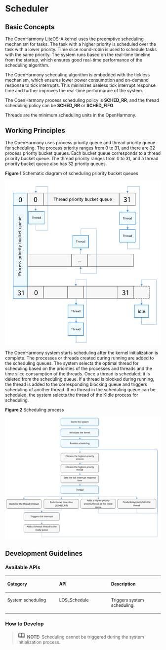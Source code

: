 # Scheduler<a name="EN-US_TOPIC_0000001078863798"></a>

## Basic Concepts<a name="section123882355719"></a>

The OpenHarmony LiteOS-A kernel uses the preemptive scheduling mechanism for tasks. The task with a higher priority is scheduled over the task with a lower priority. Time slice round-robin is used to schedule tasks with the same priority. The system runs based on the real-time timeline from the startup, which ensures good real-time performance of the scheduling algorithm.

The OpenHarmony scheduling algorithm is embedded with the tickless mechanism, which ensures lower power consumption and on-demand response to tick interrupts. This minimizes useless tick interrupt response time and further improves the real-time performance of the system.

The OpenHarmony process scheduling policy is  **SCHED\_RR**, and the thread scheduling policy can be  **SCHED\_RR**  or  **SCHED\_FIFO**.

Threads are the minimum scheduling units in the OpenHarmony.

## Working Principles<a name="section143015396572"></a>

The OpenHarmony uses process priority queue and thread priority queue for scheduling. The process priority ranges from 0 to 31, and there are 32 process priority bucket queues. Each bucket queue corresponds to a thread priority bucket queue. The thread priority ranges from 0 to 31, and a thread priority bucket queue also has 32 priority queues.

**Figure  1**  Schematic diagram of scheduling priority bucket queues<a name="fig623133213389"></a>  


![](figure/en-us_image_0000001127520662.png)

The OpenHarmony system starts scheduling after the kernel initialization is complete. The processes or threads created during running are added to the scheduling queues. The system selects the optimal thread for scheduling based on the priorities of the processes and threads and the time slice consumption of the threads. Once a thread is scheduled, it is deleted from the scheduling queue. If a thread is blocked during running, the thread is added to the corresponding blocking queue and triggers scheduling of another thread. If no thread in the scheduling queue can be scheduled, the system selects the thread of the KIdle process for scheduling.

**Figure  2**  Scheduling process<a name="fig5251243193113"></a>  


![](figure/en-us_image_0000001176974089.png)

## Development Guidelines<a name="section10604192145816"></a>

### Available APIs<a name="section207985910582"></a>

<a name="table687929113814"></a>
<table><thead align="left"><tr id="row513082983812"><th class="cellrowborder" valign="top" width="33.33333333333333%" id="mcps1.1.4.1.1"><p id="p121309298384"><a name="p121309298384"></a><a name="p121309298384"></a><strong id="b149641422144511"><a name="b149641422144511"></a><a name="b149641422144511"></a>Category</strong></p>
</th>
<th class="cellrowborder" valign="top" width="33.33333333333333%" id="mcps1.1.4.1.2"><p id="p713082933817"><a name="p713082933817"></a><a name="p713082933817"></a>API</p>
</th>
<th class="cellrowborder" valign="top" width="33.33333333333333%" id="mcps1.1.4.1.3"><p id="p20130829123810"><a name="p20130829123810"></a><a name="p20130829123810"></a><strong id="b66639257454"><a name="b66639257454"></a><a name="b66639257454"></a>Description</strong></p>
</th>
</tr>
</thead>
<tbody><tr id="row713032973813"><td class="cellrowborder" valign="top" width="33.33333333333333%" headers="mcps1.1.4.1.1 "><p id="p0130429133818"><a name="p0130429133818"></a><a name="p0130429133818"></a>System scheduling</p>
</td>
<td class="cellrowborder" valign="top" width="33.33333333333333%" headers="mcps1.1.4.1.2 "><p id="p71581556124414"><a name="p71581556124414"></a><a name="p71581556124414"></a>LOS_Schedule</p>
</td>
<td class="cellrowborder" valign="top" width="33.33333333333333%" headers="mcps1.1.4.1.3 "><p id="p181303297387"><a name="p181303297387"></a><a name="p181303297387"></a>Triggers system scheduling.</p>
</td>
</tr>
</tbody>
</table>

### How to Develop<a name="section1015110331584"></a>

>![](../public_sys-resources/icon-note.gif) **NOTE:** 
>Scheduling cannot be triggered during the system initialization process.

